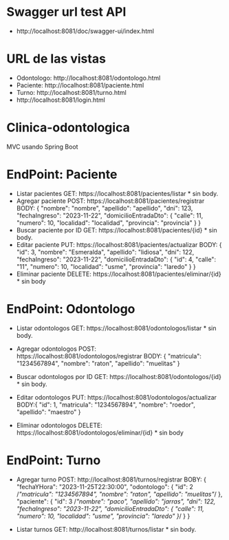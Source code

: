 # Swagger url test API
- http://localhost:8081/doc/swagger-ui/index.html

# URL de las vistas
- Odontologo: http://localhost:8081/odontologo.html
- Paciente: http://localhost:8081/paciente.html
- Turno: http://localhost:8081/turno.html
- http://localhost:8081/login.html

# Clinica-odontologica
MVC usando Spring Boot

# EndPoint: Paciente 
- Listar pacientes
GET: https://localhost:8081/pacientes/listar * sin body.
- Agregar paciente
POST: https://localhost:8081/pacientes/registrar
BODY:
  {
  "nombre": "nombre",
  "apellido": "apellido",
  "dni": 123,
  "fechaIngreso": "2023-11-22",
  "domicilioEntradaDto": {
  "calle": 11,
  "numero": 10,
  "localidad": "localidad",
  "provincia": "provincia"
  }
  }
- Buscar paciente por ID
GET: https://localhost:8081/pacientes/{id} * sin body.
- Editar paciente
PUT: https://localhost:8081/pacientes/actualizar 
BODY: 
  {
  "id": 3,
  "nombre": "Esmeralda",
  "apellido": "lidiosa",
  "dni": 122,
  "fechaIngreso": "2023-11-22",
  "domicilioEntradaDto": {
  "id": 4,
  "calle": "11",
  "numero": 10,
  "localidad": "usme",
  "provincia": "laredo"
  }
  }
- Eliminar paciente
DELETE: https://localhost:8081/pacientes/eliminar/{id} * sin body

# EndPoint: Odontologo

- Listar odontologos
  GET: https://localhost:8081/odontologos/listar * sin body.

- Agregar odontologos
POST:  https://localhost:8081/odontologos/registrar
BODY:
  {
  "matricula": "1234567894",
  "nombre": "raton",
  "apellido": "muelitas"
  }

- Buscar odontologos por ID 
GET: https://localhost:8081/odontologos/{id} * sin body.

- Editar odontologos 
PUT: https://localhost:8081/odontologos/actualizar 
BODY:{
  "id": 1,
  "matricula": "1234567894",
  "nombre": "roedor",
  "apellido": "maestro"
  }

- Eliminar odontologos 
DELETE: https://localhost:8081/odontologos/eliminar/{id} * sin body


# EndPoint: Turno
- Agregar turno 
POST: http://localhost:8081/turnos/registrar
BOBY: {
  "fechaYHora": "2023-11-25T22:30:00",
  "odontologo": {
  "id": 2
  /*"matricula": "1234567894",
  "nombre": "raton",
  "apellido": "muelitas"*/
  },
  "paciente": {
  "id": 3
  /*"nombre": "paco",
  "apellido": "jarras",
  "dni": 122,
  "fechaIngreso": "2023-11-22",
  "domicilioEntradaDto": {
  "calle": 11,
  "numero": 10,
  "localidad": "usme",
  "provincia": "laredo"
  }*/
  }
  }

- Listar turnos 
GET: http://localhost:8081/turnos/listar * sin body.
